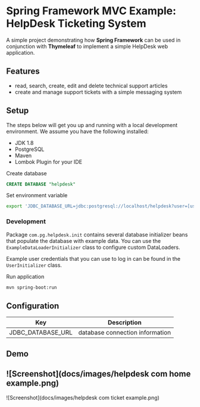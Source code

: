 # Spring Framework MVC Example: HelpDesk Ticketing System 

A simple project demonstrating how **Spring Framework** can be used in conjunction with **Thymeleaf** to implement a simple HelpDesk web application.

## Features

* read, search, create, edit and delete technical support articles
* create and manage support tickets with a simple messaging system

## Setup
The steps below will get you up and running with a local development environment. We assume you have the following installed:

* JDK 1.8
* PostgreSQL
* Maven
* Lombok Plugin for your IDE

Create database
````sql
CREATE DATABASE "helpdesk"
````

Set environment variable
```bash
export 'JDBC_DATABASE_URL=jdbc:postgresql://localhost/helpdesk?user=[username]&password=[password]'
```

### Development
Package `com.pg.helpdesk.init` contains several database initializer beans that populate the database with example data. 
You can use the `ExampleDataLoaderInitializer` class to configure custom DataLoaders.

Example user credentials that you can use to log in can be found in the `UserInitializer` class.

Run application
```bash
mvn spring-boot:run
```

Configuration
-----
| Key               | Description                     |
|-------------------|---------------------------------|
| JDBC_DATABASE_URL | database connection information |

Demo
-----
![Screenshot](docs/images/helpdesk com home example.png)
-----
![Screenshot](docs/images/helpdesk com ticket example.png)